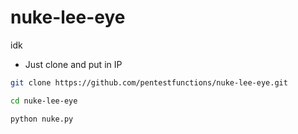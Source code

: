 # nuke-lee-eye
idk

- Just clone and put in IP 

```bash
git clone https://github.com/pentestfunctions/nuke-lee-eye.git
```
```bash
cd nuke-lee-eye
```
```bash
python nuke.py
```



